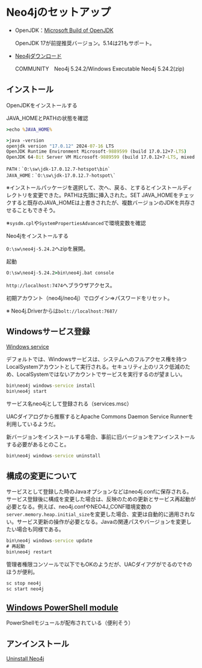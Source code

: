 
# Neo4jのセットアップ

- OpenJDK：[Microsoft Build of OpenJDK](https://learn.microsoft.com/ja-jp/java/openjdk/download#openjdk-17)

    OpenJDK 17が前提推奨バージョン。5.14は21もサポート。

- [Neo4jダウンロード](https://neo4j.com/deployment-center/#community)

    COMMUNITY　Neo4j 5.24.2/Windows Executable Neo4j 5.24.2(zip)

## インストール

OpenJDKをインストールする

JAVA_HOMEとPATHの状態を確認

```cmd
>echo %JAVA_HOME%
```

```cmd
>java -version
openjdk version "17.0.12" 2024-07-16 LTS
OpenJDK Runtime Environment Microsoft-9889599 (build 17.0.12+7-LTS)
OpenJDK 64-Bit Server VM Microsoft-9889599 (build 17.0.12+7-LTS, mixed mode, sharing)
```

```text
PATH：`O:\sw\jdk-17.0.12.7-hotspot\bin`
JAVA_HOME：`O:\sw\jdk-17.0.12.7-hotspot\`
```

※インストールパッケージを選択して、次へ、戻る、とするとインストールディレクトリを変更できた。PATHは先頭に挿入された。SET JAVA_HOMEをチェックすると既存のJAVA_HOMEは上書きされたが、複数バージョンのJDKを共存させることもできそう。

※`sysdm.cpl`や`SystemPropertiesAdvanced`で環境変数を確認

Neo4jをインストールする

`O:\sw\neo4j-5.24.2`へzipを展開。

起動

```cmd
O:\sw\neo4j-5.24.2>bin\neo4j.bat console
```

`http://localhost:7474`へブラウザアクセス。

初期アカウント（neo4j/neo4j）でログイン⇒パスワードをリセット。

※ Neo4j.Driverからは`bolt://localhost:7687/`

## Windowsサービス登録

[Windows service](https://neo4j.com/docs/operations-manual/current/installation/windows/#windows-service)

デフォルトでは、Windowsサービスは、システムへのフルアクセス権を持つLocalSystemアカウントとして実行される。セキュリティ上のリスク低減のため、LocalSystemではないアカウントでサービスを実行するのが望ましい。

```cmd
bin\neo4j windows-service install
bin\neo4j start
```

サービス名neo4jとして登録される（services.msc）

UACダイアログから推察するとApache Commons Daemon Service Runnerを利用しているようだ。

新バージョンをインストールする場合、事前に旧バージョンをアンインストールする必要があるとのこと。

```cmd
bin\neo4j windows-service uninstall
```

## 構成の変更について

サービスとして登録した時のJavaオプションなどはneo4j.confに保存される。サービス登録後に構成を変更した場合は、反映のための更新とサービス再起動が必要となる。例えば、neo4j.confやNEO4J_CONF環境変数の`server.memory.heap.initial_size`を変更した場合、変更は自動的に適用されない。サービス更新の操作が必要となる。Javaの関連パスやバージョンを変更したい場合も同様である。

```cmd
bin\neo4j windows-service update
# 再起動
bin\neo4j restart
```

管理者権限コンソールで以下でもOKのようだが、UACダイアグがでるので↑のほうが便利。

```cmd
sc stop neo4j
sc start neo4j
```

## [Windows PowerShell module](https://neo4j.com/docs/operations-manual/current/installation/windows/#powershell)

PowerShellモジュールが配布されている（便利そう）

## アンインストール

[Uninstall Neo4j](https://neo4j.com/docs/operations-manual/current/installation/windows/#_uninstall_neo4j)
